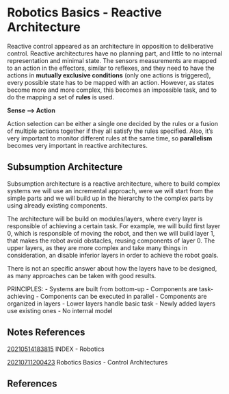 ---
---
# Robotics Basics - Reactive Architecture

Reactive control appeared as an architecture in opposition to
deliberative control. Reactive architectures have no planning part, and
little to no internal representation and minimal state. The sensors
measurements are mapped to an action in the effectors, similar to
reflexes, and they need to have the actions in **mutually exclusive
conditions** (only one actions is triggered), every possible state has
to be mapped with an action. However, as states become more and more
complex, this becomes an impossible task, and to do the mapping a set of
**rules** is used.

**Sense —&gt; Action**

Action selection can be either a single one decided by the rules or a
fusion of multiple actions together if they all satisfy the rules
specified. Also, it’s very important to monitor different rules at the
same time, so **parallelism** becomes very important in reactive
architectures.

## Subsumption Architecture

Subsumption architecture is a reactive architecture, where to build
complex systems we will use an incremental approach, were we will start
from the simple parts and we will build up in the hierarchy to the
complex parts by using already existing components.

The architecture will be build on modules/layers, where every layer is
responsible of achieving a certain task. For example, we will build
first layer 0, which is responsible of moving the robot, and then we
will build layer 1, that makes the robot avoid obstacles, reusing
components of layer 0. The upper layers, as they are more complex and
take many things in consideration, an disable inferior layers in order
to achieve the robot goals.

There is not an specific answer about how the layers have to be
designed, as many approaches can be taken with good results.

PRINCIPLES: - Systems are built from bottom-up - Components are
task-achieving - Components can be executed in parallel - Components are
organized in layers - Lower layers handle basic task - Newly added
layers use existing ones - No internal model

## Notes References

[20210514183815](/notes/20210514183815) INDEX - Robotics

[20210711200423](/notes/20210711200423) Robotics Basics - Control Architectures

## References
